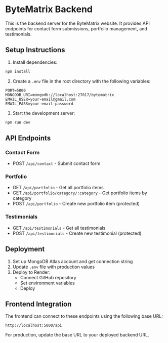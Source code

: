 # ByteMatrix Backend

This is the backend server for the ByteMatrix website. It provides API endpoints for contact form submissions, portfolio management, and testimonials.

## Setup Instructions

1. Install dependencies:
```bash
npm install
```

2. Create a `.env` file in the root directory with the following variables:
```
PORT=5000
MONGODB_URI=mongodb://localhost:27017/bytematrix
EMAIL_USER=your-email@gmail.com
EMAIL_PASS=your-email-password
```

3. Start the development server:
```bash
npm run dev
```

## API Endpoints

### Contact Form
- POST `/api/contact` - Submit contact form

### Portfolio
- GET `/api/portfolio` - Get all portfolio items
- GET `/api/portfolio/category/:category` - Get portfolio items by category
- POST `/api/portfolio` - Create new portfolio item (protected)

### Testimonials
- GET `/api/testimonials` - Get all testimonials
- POST `/api/testimonials` - Create new testimonial (protected)

## Deployment

1. Set up MongoDB Atlas account and get connection string
2. Update `.env` file with production values
3. Deploy to Render:
   - Connect GitHub repository
   - Set environment variables
   - Deploy

## Frontend Integration

The frontend can connect to these endpoints using the following base URL:
```
http://localhost:5000/api
```

For production, update the base URL to your deployed backend URL. 